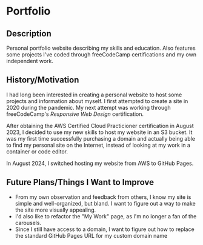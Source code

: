 # Portfolio

## Description

Personal portfolio website describing my skills and education. Also features some projects I've coded through freeCodeCamp certifications and my own independent work.

## History/Motivation

I had long been interested in creating a personal website to host some projects and information about myself. I first attempted to create a site in 2020 during the pandemic. My next attempt was working through freeCodeCamp's *Responsive Web Design* certification.

After obtaining the AWS Certified Cloud Practicioner certification in August 2023, I decided to use my new skills to host my website in an S3 bucket. It was my first time successfully purchasing a domain and actually being able to find my personal site on the Internet, instead of looking at my work in a container or code editor.

In August 2024, I switched hosting my website from AWS to GitHub Pages.

## Future Plans/Things I Want to Improve

- From my own observation and feedback from others, I know my site is simple and well-organized, but bland. I want to figure out a way to make the site more visually appealing.
- I'd also like to refactor the "My Work" page, as I'm no longer a fan of the carousels.
- Since I still have access to a domain, I want to figure out how to replace the standard GitHub Pages URL for my custom domain name
